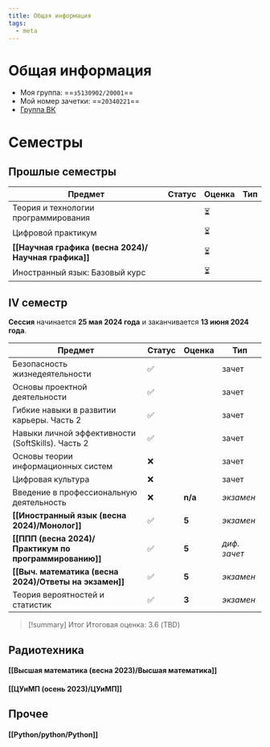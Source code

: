 ```yaml
---
title: Общая информация
tags:
  - meta
---
```

# Общая информация 
- Моя группа: ==`з5130902/20001`==
- Мой номер зачетки: ==`20340221`==
- [Группа ВК](https://vk.com/obuchenie_iknt_zaochnyi)

# Семестры
## Прошлые семестры

| Предмет                                              | Статус | Оценка | Тип |
| ---------------------------------------------------- | ------ | ------ | --- |
| Теория и технологии программирования                 |        | ⏳      |     |
| Цифровой практикум                                   |        | ⏳      |     |
| **[[Научная графика (весна 2024)/Научная графика]]** |        | ⏳      |     |
| Иностранный язык: Базовый курс                       |        | ⏳      |     |

## IV семестр
**Сессия** начинается **25 мая 2024 года** и заканчивается **13 июня 2024 года**.

| Предмет                                                | Статус | Оценка  | Тип          |
| ------------------------------------------------------ | ------ | ------- | ------------ |
| Безопасность жизнедеятельности                         | ✅      |         | зачет        |
| Основы проектной деятельности                          | ✅      |         | зачет        |
| Гибкие навыки в развитии карьеры. Часть 2              | ✅      |         | зачет        |
| Навыки личной эффективности (SoftSkills). Часть 2      | ✅      |         | зачет        |
| Основы теории информационных систем                    | ❌      |         | зачет        |
| Цифровая культура                                      | ❌      |         | зачет        |
| Введение в профессиональную деятельность               | ❌      | **n/a** | *экзамен*    |
| **[[Иностранный язык (весна 2024)/Монолог]]**          | ✅      | **5**   | *экзамен*    |
| **[[ППП (весна 2024)/Практикум по программированию]]** | ✅      | **5**   | *диф. зачет* |
| **[[Выч. математика (весна 2024)/Ответы на экзамен]]** | ✅      | **5**   | *экзамен*    |
| Теория вероятностей и статистик                        | ✅      | **3**   | *экзамен*    |
> [!summary] Итог
> Итоговая оценка: 3.6 (TBD)

## Радиотехника
#### [[Высшая математика (весна 2023)/Высшая математика]]
#### [[ЦУиМП (осень 2023)/ЦУиМП]]

## Прочее
#### [[Python/python/Python]]
#### 